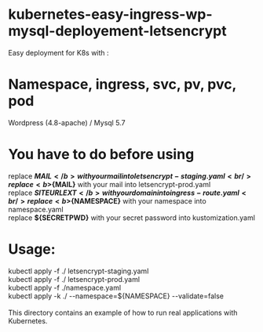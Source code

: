 # kubernetes-easy-ingress-wp-mysql-deployement-letsencrypt
Easy deployment for K8s with :

# Namespace, ingress, svc, pv, pvc, pod  
Wordpress (4.8-apache) / Mysql 5.7<br />

# You have to do before using<br />

replace <b>${MAIL}</b> with your mail into letsencrypt-staging.yaml<br />
replace <b>${MAIL}</b> with your mail into letsencrypt-prod.yaml<br />
replace <b>${SITEURLEXT}</b> with your domain into ingress-route.yaml<br />
replace <b>${NAMESPACE}</b> with your namespace into namespace.yaml<br />
replace <b>${SECRETPWD}</b> with your secret password into kustomization.yaml<br />

# Usage:<br />
kubectl apply -f ./ letsencrypt-staging.yaml<br />
kubectl apply -f ./ letsencrypt-prod.yaml<br />
kubectl apply -f ./namespace.yaml<br />
kubectl apply -k ./ --namespace=${NAMESPACE} --validate=false<br />
<br />
This directory contains an example of how to run real applications with Kubernetes.<br />

